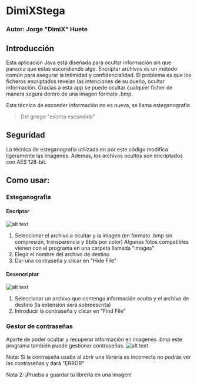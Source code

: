 # DimiXStega
### Autor: Jorge "**DimiX**" Huete

## Introducción
Esta aplicación Java está diseñada para ocultar información sin que parezca que estas escondiendo algo.
Encriptar archivos es un metodo común para asegurar la intimidad y confidencialidad. El problema es
que los ficheros encriptados revelan las intenciones de su dueño, ocultar información.
Gracias a esta app se puede ocultar cualquier ficher de manera segura dentro de una imagen formato .bmp.

Esta técnica de esconder información no es nueva, se llama esteganografia

>Del griego "escrita escondida"

## Seguridad
La técnica de esteganografia utilizada en por este código modifica ligeramente las imagenes.
Ademas, los archivos ocultos son encriptados con AES 128-bit.

## Como usar:
### Esteganografia
#### Encriptar
![alt text](https://i.imgur.com/RLCFo4V.png)
  1. Seleccionar el archivo a ocultar y la imagen (en formato .bmp sín compresión, transparencia y 8bits por color)
  Algunas fotos compatibles vienen con el programa en una carpeta llamada "images"
  2. Elegir el nombre del archivo de destino
  3. Dar una contraseña y clicar en "Hide File"
  
  #### Desencriptar
![alt text](https://imgur.com/z8hnuUf.png)
  1. Seleccionar un archivo que contenga información oculta y el archivo de destino (la extensión será sobreescrita)
  2. Introducir la contraseña y clicar en "Find File"
  
  ### Gestor de contraseñas
Aparte de poder ocultar y recuperar información en imagenes .bmp este programa también puede gestionar contraseñas.
![alt text](https://imgur.com/MBT9ZMb.png)

Nota: Si la contraseña usaba al abrir una librería es incorrecta no podrás ver las contraseñas y dará "ERROR"

Nota 2: ¡Prueba a guardar tu libreria en una imagen!
